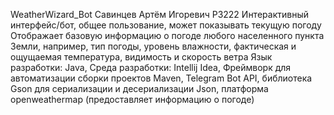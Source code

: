 WeatherWizard_Bot
Савинцев Артём Игоревич P3222
Интерактивный интерфейс/бот, общее пользование, может показывать текущую погоду
Отображает базовую информацию о погоде любого населенного пункта Земли, например, тип погоды, уровень влажности, фактическая и ощущаемая температура, видимость и скорость ветра
Язык разработки: Java, Среда разработки: Intellij Idea, Фреймворк для автоматизации сборки проектов Maven, Telegram Bot API, библиотека Gson для сериализации и десериализации Json, платформа openweathermap (предоставляет информацию о погоде) 
